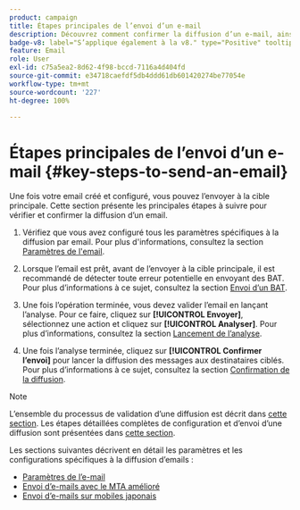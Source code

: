 ```yaml
---
product: campaign
title: Étapes principales de l’envoi d’un e-mail
description: Découvrez comment confirmer la diffusion d’un e-mail, ainsi que les spécificités de la diffusion d’e-mails.
badge-v8: label="S’applique également à la v8." type="Positive" tooltip="S’applique également à Campaign v8."
feature: Email
role: User
exl-id: c75a5ea2-8d62-4f98-bccd-7116a4d404fd
source-git-commit: e34718caefdf5db4ddd61db601420274be77054e
workflow-type: tm+mt
source-wordcount: '227'
ht-degree: 100%

---
```


# Étapes principales de l’envoi d’un e-mail {#key-steps-to-send-an-email}

Une fois votre email créé et configuré, vous pouvez l’envoyer à la cible principale. Cette section présente les principales étapes à suivre pour vérifier et confirmer la diffusion d’un email.

1. Vérifiez que vous avez configuré tous les paramètres spécifiques à la diffusion par email. Pour plus d&#39;informations, consultez la section [Paramètres de l&#39;email](email-parameters.md).
1. Lorsque l’email est prêt, avant de l’envoyer à la cible principale, il est recommandé de détecter toute erreur potentielle en envoyant des BAT. Pour plus dʼinformations à ce sujet, consultez la section [Envoi dʼun BAT](steps-validating-the-delivery.md#sending-a-proof).

1. Une fois l’opération terminée, vous devez valider l’email en lançant l’analyse. Pour ce faire, cliquez sur **[!UICONTROL Envoyer]**, sélectionnez une action et cliquez sur **[!UICONTROL Analyser]**. Pour plus dʼinformations, consultez la section [Lancement de lʼanalyse](steps-validating-the-delivery.md#analyzing-the-delivery).

1. Une fois l’analyse terminée, cliquez sur **[!UICONTROL Confirmer l’envoi]** pour lancer la diffusion des messages aux destinataires ciblés. Pour plus dʼinformations à ce sujet, consultez la section [Confirmation de la diffusion](steps-sending-the-delivery.md#confirming-delivery).

   <!--Add screenshot with analysis done and Confirm delivery button activated.-->

>[!NOTE]
>
>L’ensemble du processus de validation d’une diffusion est décrit dans [cette section](steps-validating-the-delivery.md). Les étapes détaillées complètes de configuration et d’envoi d’une diffusion sont présentées dans [cette section](steps-sending-the-delivery.md).

Les sections suivantes décrivent en détail les paramètres et les configurations spécifiques à la diffusion d’emails :
<!--* [Generating the mirror page](generating-mirror-page.md)
* [Email BCC](email-bcc.md)-->
* [Paramètres de l’e-mail](email-parameters.md)
* [Envoi d’e-mails avec le MTA amélioré](sending-with-enhanced-mta.md)
* [Envoi dʼe-mails sur mobiles japonais](sending-emails-on-japanese-mobiles.md)
